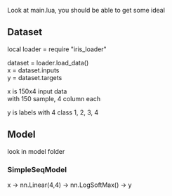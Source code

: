 
Look at main.lua, you should be able to get some ideal

## Dataset

local loader = require "iris\_loader" <br>

dataset = loader.load_data() <br>
x = dataset.inputs <br>
y = dataset.targets <br>

x is 150x4 input data <br>
with 150 sample, 4 column each <br>

y is labels with 4 class 1, 2, 3, 4 <br>

## Model 
look in model folder
### SimpleSeqModel

x -> nn.Linear(4,4) -> nn.LogSoftMax() -> y



